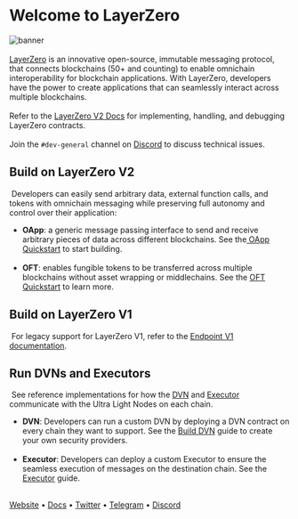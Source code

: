 # Welcome to LayerZero

![banner](/profile/github_cover.png)
<br></br>
[LayerZero](https://layerzero.network/) is an innovative open-source, immutable messaging protocol, that connects blockchains (50+ and counting) to enable omnichain interoperability for blockchain applications. With LayerZero, developers have the power to create applications that can seamlessly interact across multiple blockchains.
​<br></br>
Refer to the [LayerZero V2 Docs](https://docs.layerzero.network/v2/developers/evm/overview) for implementing, handling, and debugging LayerZero contracts.
​<br></br>
Join the `#dev-general` channel on [Discord](https://discord-layerzero.netlify.app/discord) to discuss technical issues.
​
## Build on LayerZero V2
​
Developers can easily send arbitrary data, external function calls, and tokens with omnichain messaging while preserving full autonomy and control over their application:
​
- **OApp**: a generic message passing interface to send and receive arbitrary pieces of data across different blockchains. See the[ OApp Quickstart](https://docs.layerzero.network/v2/developers/evm/oapp/overview) to start building.
​<br></br>
- **OFT**: enables fungible tokens to be transferred across multiple blockchains without asset wrapping or middlechains. See the [OFT Quickstart](https://docs.layerzero.network/v2/developers/evm/oft/quickstart) to learn more.
​
## Build on LayerZero V1
​
For legacy support for LayerZero V1, refer to the [Endpoint V1 documentation](https://docs.layerzero.network/v1).
​
## Run DVNs and Executors
​
See reference implementations for how the [DVN](https://docs.layerzero.network/v2/developers/evm/technical-reference/dvn-addresses) and [Executor](https://docs.layerzero.network/v2/home/permissionless-execution/executors) communicate with the Ultra Light Nodes on each chain.
​
- **DVN**: Developers can run a custom DVN by deploying a DVN contract on every chain they want to support. See the [Build DVN](https://docs.layerzero.network/v2/developers/evm/off-chain/build-dvns) guide to create your own security providers.
​​<br></br>
- **Executor**: Developers can deploy a custom Executor to ensure the seamless execution of messages on the destination chain. See the [Executor](https://docs.layerzero.network/v2/developers/evm/off-chain/build-executors) guide.
​
<br></br>

[Website](https://layerzero.network/) • [Docs](https://docs.layerzero.network/) • [Twitter](https://twitter.com/LayerZero_Labs) • [Telegram](https://t.me/joinchat/VcqxYkStIDsyN2Rh) • [Discord](https://discord-layerzero.netlify.app/discord)
